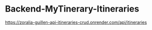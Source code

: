 # Backend-MyTinerary-Itineraries
https://zoralia-guillen-api-itineraries-crud.onrender.com/api/itineraries
